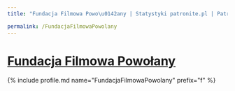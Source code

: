 ```yaml
---
title: "Fundacja Filmowa Powo\u0142any | Statystyki patronite.pl | Patromierz"

permalink: /FundacjaFilmowaPowolany
---
```


# [Fundacja Filmowa Powołany](https://patronite.pl/FundacjaFilmowaPowolany)

{% include profile.md name="FundacjaFilmowaPowolany" prefix="f" %}
